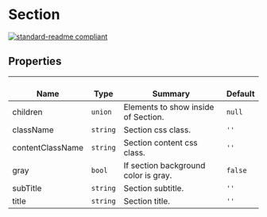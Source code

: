 # Section
  [![standard-readme compliant](https://img.shields.io/badge/standard--readme-OK-green.svg?style=flat-square)](https://github.com/RichardLitt/standard-readme)
  

  ## Properties
  | </br>Name | </br>Type | </br>Summary | </br>Default | 
| ---- | ---- | ---- | ---- |
| children | `union` | Elements to show inside of Section. | `null` |
| className | `string` | Section css class. | `''` |
| contentClassName | `string` | Section content css class. | `''` |
| gray | `bool` | If section background color is gray. | `false` |
| subTitle | `string` | Section subtitle. | `''` |
| title | `string` | Section title. | `''` |